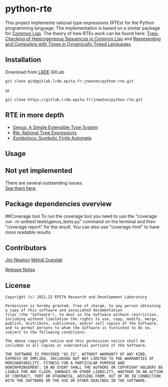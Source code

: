 <!--
 Copyright (c) 2021 EPITA Research and Development Laboratory

 Permission is hereby granted, free of charge, to any person obtaining
 a copy of this software and associated documentation
 files (the "Software"), to deal in the Software without restriction,
 including without limitation the rights to use, copy, modify, merge,
 publish, distribute, sublicense, and/or sell copies of the Software,
 and to permit persons to whom the Software is furnished to do so,
 subject to the following conditions:

 The above copyright notice and this permission notice shall be
 included in all copies or substantial portions of the Software.

 THE SOFTWARE IS PROVIDED "AS IS", WITHOUT WARRANTY OF ANY KIND,
 EXPRESS OR IMPLIED, INCLUDING BUT NOT LIMITED TO THE WARRANTIES OF
 MERCHANTABILITY, FITNESS FOR A PARTICULAR PURPOSE AND
 NONINFRINGEMENT. IN NO EVENT SHALL THE AUTHORS OR COPYRIGHT HOLDERS BE
 LIABLE FOR ANY CLAIM, DAMAGES OR OTHER LIABILITY, WHETHER IN AN ACTION
 OF CONTRACT, TORT OR OTHERWISE, ARISING FROM, OUT OF OR IN CONNECTION
 WITH THE SOFTWARE OR THE USE OR OTHER DEALINGS IN THE SOFTWARE.
-->

# python-rte

This project implements rational type expressions (RTEs) for the 
Python programming language.
The implementation is based on a similar package for 
[Common Lisp](https://lisp-lang.org).
The theory of how RTEs work can be found here: 
[Type-Checking of Heterogeneous Sequences in Common Lisp](https://www.lrde.epita.fr/wiki/Publications/newton.16.els) and [Representing and Computing with Types in Dynamically Typed Languages](https://www.lrde.epita.fr/wiki/Publications/newton.18.phd)

## Installation

Download from [LRDE](https://www.lrde.epita.fr/wiki/Home) GitLab 

```
git clone git@gitlab.lrde.epita.fr:jnewton/python-rte.git
```
 or
```
git clone https://gitlab.lrde.epita.fr/jnewton/python-rte.git
```

## RTE in more depth

* [Genus: A Simple Extensible Type System](doc/genus.md)
* [Rte: Rational Type Expressions](doc/rte.md)
* [Xymbolyco: Symbolic Finite Automata](doc/xymbolyco.md)

## Usage


## Not yet implemented

There are several outstanding issues.  
[See them here](https://gitlab.lrde.epita.fr/jnewton/python-rte/-/issues).

## Package dependencies overview

##Coverage tool
To run the coverage tool you need to use the "coverage run -m unittest tests\genus_tests.py" 
command on the terminal and then "coverage report" for the result. You can
also use "coverage html" to have more readable results.

## Contributors

[Jim Newton](https://www.lrde.epita.fr/wiki/User:Jnewton)
[Mehdi Oueslati](https://www.linkedin.com/in/mehdi-oueslati/)

[Release Notes](doc/release-notes.md)

## License
```
Copyright (c) 2021,22 EPITA Research and Development Laboratory

Permission is hereby granted, free of charge, to any person obtaining
a copy of this software and associated documentation
files (the "Software"), to deal in the Software without restriction,
including without limitation the rights to use, copy, modify, merge,
publish, distribute, sublicense, and/or sell copies of the Software,
and to permit persons to whom the Software is furnished to do so,
subject to the following conditions:

The above copyright notice and this permission notice shall be
included in all copies or substantial portions of the Software.

THE SOFTWARE IS PROVIDED "AS IS", WITHOUT WARRANTY OF ANY KIND,
EXPRESS OR IMPLIED, INCLUDING BUT NOT LIMITED TO THE WARRANTIES OF
MERCHANTABILITY, FITNESS FOR A PARTICULAR PURPOSE AND
NONINFRINGEMENT. IN NO EVENT SHALL THE AUTHORS OR COPYRIGHT HOLDERS BE
LIABLE FOR ANY CLAIM, DAMAGES OR OTHER LIABILITY, WHETHER IN AN ACTION
OF CONTRACT, TORT OR OTHERWISE, ARISING FROM, OUT OF OR IN CONNECTION
WITH THE SOFTWARE OR THE USE OR OTHER DEALINGS IN THE SOFTWARE.
```

<!--  LocalWords:  
 -->
<!--  LocalWords:  
 -->
